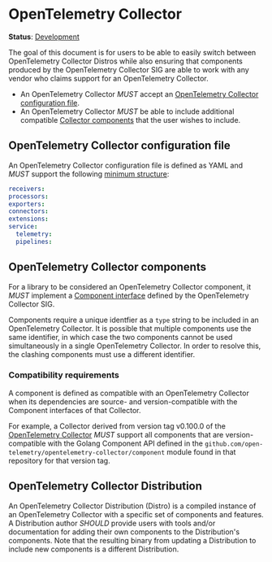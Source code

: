 <!--- Hugo front matter used to generate the website version of this page:
path_base_for_github_subdir:
  from: tmp/otel/specification/collector/_index.md
  to: collector/README.md
--->

# OpenTelemetry Collector

**Status**: [Development](../document-status.md)

The goal of this document is for users to be able to easily switch between
OpenTelemetry Collector Distros while also ensuring that components produced by
the OpenTelemetry Collector SIG are able to work with any vendor who claims
support for an OpenTelemetry Collector.

- An OpenTelemetry Collector _MUST_ accept an [OpenTelemetry Collector configuration
  file](#opentelemetry-collector-configuration-file).
- An OpenTelemetry Collector _MUST_ be able to include additional compatible
  [Collector components](#opentelemetry-collector-components) that
  the user wishes to include.

## OpenTelemetry Collector configuration file

An OpenTelemetry Collector configuration file is defined as YAML and _MUST_ support
the following [minimum structure](https://pkg.go.dev/go.opentelemetry.io/collector/otelcol#Config):

```yaml
receivers:
processors:
exporters:
connectors:
extensions:
service:
  telemetry:
  pipelines:
```

## OpenTelemetry Collector components

For a library to be considered an OpenTelemetry Collector component, it _MUST_
implement a [Component interface](https://pkg.go.dev/go.opentelemetry.io/collector/component#Component)
defined by the OpenTelemetry Collector SIG.

Components require a unique identfier as a `type` string to be included in an OpenTelemetry
Collector. It is possible that multiple components use the same identifier, in which
case the two components cannot be used simultaneously in a single OpenTelemetry Collector. In
order to resolve this, the clashing components must use a different identifier.

### Compatibility requirements

A component is defined as compatible with an OpenTelemetry Collector when its dependencies are
source- and version-compatible with the Component interfaces of that Collector.

For example, a Collector derived from version tag v0.100.0 of the [OpenTelemetry Collector](https://github.com/open-telemetry/opentelemetry-collector) _MUST_ support all components that
are version-compatible with the Golang Component API defined in the `github.com/open-telemetry/opentelemetry-collector/component` module found in that repository for that version tag.

## OpenTelemetry Collector Distribution

An OpenTelemetry Collector Distribution (Distro) is a compiled instance
of an OpenTelemetry Collector with a specific set of components and features. A
Distribution author _SHOULD_ provide users with tools and/or documentation for adding
their own components to the Distribution's components. Note that the resulting
binary from updating a Distribution to include new components
is a different Distribution.
